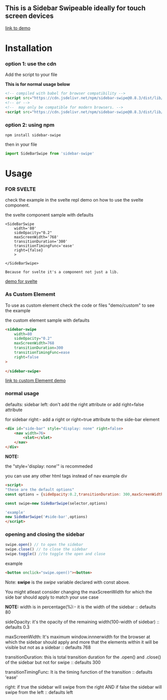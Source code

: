 ## This is a Sidebar Swipeable ideally for touch screen devices

[link to demo](https://sidebar-swipe.netlify.app/demo/)


# Installation
### option 1: use the cdn
Add the script to your file

**This is for normal usage below**
```html
<!-- compiled with babel for browser compatibility -->
<script src="https://cdn.jsdelivr.net/npm/sidebar-swipe@0.8.3/dist/lib/index.min.js"></script>
<!-- or -->
<!--  may only be compatible for modern browsers. -->
<script src="https://cdn.jsdelivr.net/npm/sidebar-swipe@0.8.3/dist/lib/mb.index.min.js"></script>
```

### option 2: using npm
```shell
npm install sidebar-swipe
```
then in your file
```javascript
import SideBarSwipe from 'sidebar-swipe'
```
# Usage

### FOR SVELTE
check the example in the svelte repl demo on how to use the svelte component.

the svelte component sample with defaults
```svelte
<SideBarSwipe
    width='80'
    sideOpacity="0.2" 
    maxScreenWidth='768'
    transitionDuration='300'
    transitionTimingFunc='ease'
    right={false}
    >

</SideBarSwipe>
```
    Because for svelte it's a component not just a lib.
[demo for svelte](https://svelte.dev/repl/474bd480f1864a2a8e0de961ba5226e7?version=3.29.7)
### As Custom Elememt
To use as custom element check the code or files "demo/custom" to see the example

the custom element sample with defaults
```html
<sidebar-swipe
    width=80
    sideOpacity="0.2"
    maxScreenWidth=768
    transitionDuration=300
    transitionTimingFunc=ease
    right=false
>
    
</sidebar-swipe>
```
[link to custom Elememt demo](https://sidebar-swipe.netlify.app/demo/custom)


### normal usage
defaults: sidebar left: don't add the right attribute or add right=false attribute

for sidebar right:- add a right or right=true attribute to the side-bar element
```html
<div id="side-bar" style="display: none" right=false>
    <nav width=76>
        <slot></slot>
    </nav>
</div>
```
**NOTE:**

the "style='display: none'" is recommeded

you can use any other html tags instead of nav example div

```html
<script>
"these are the default options"
const options = {sideOpacity:0.2,transitionDuration: 300,maxScreenWidth:786,transitionTimingFunc:'ease'}

const swipe=new SideBarSwipe(selector,options)

'example'
new SideBarSwipe('#side-bar',options)
</script>
```

### opening and closing the sidebar
```javascript
swipe.open() // to open the sidebar
swipe.close() // to close the sidebar
swipe.toggle() //to toggle the open and close 
```
example
```html
<button onclick="swipe.open()"><button>
```

Note: **swipe** is the _swipe_ variable declared with const above.

You might atleast consider changing the maxScreenWidth for which the side bar should apply to match your use case 



**NOTE:**
width is in percentage(%):- it is the width of the sidebar :: defaults 80

sideOpacity: it's the opacity of the remaining width(100-width of sidebar) :: defaults 0.3

maxScreenWidth: It's maximum window.innnerwidth for the browser at which the sidebar should apply and more that the elements within it will be visible but not as a sidebar :: defaults 768

transitionDuration: this is total transition duration for the .open() and .close() of the sidebar but not for swipe :: defaults 300

transitionTimingFunc: It is the timing function of the transition :: defaults 'ease'

right: if true the sidebar will swipe from the right AND if false the sidebar will swipe from the left :: defaults left
